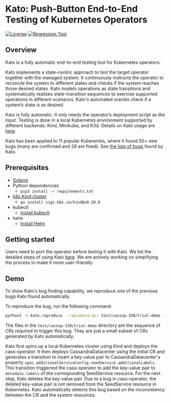 # Kato: Push-Button End-to-End Testing of Kubernetes Operators
[![License](https://img.shields.io/badge/License-Apache_2.0-blue.svg)](https://opensource.org/licenses/Apache-2.0)
[![Regression Test](https://github.com/xlab-uiuc/kato/actions/workflows/unittest.yaml/badge.svg)](https://github.com/xlab-uiuc/kato/actions/workflows/unittest.yaml)


## Overview

Kato is a fully automatic end-to-end testing tool for Kubernetes operators. 

Kato implements a state-centric approach to test the target operator together with the managed system. 
It continuously instructs the operator to reconcile the system to different states and checks if the system reaches those desired states. 
Kato models operations as state transitions and systematically realizes state-transition sequences to exercise supported operations in different scenarios. 
Kato's automated oracles check if a system’s state is as desired. 

Kato is fully automatic. 
It only needs the operator’s deployment script as the input. 
Testing is done in a local Kubernetes environment supported by different backends: Kind, Minikube, and K3d. 
Details on Kato usage are [here](docs/port.md).

Kato has been applied to 11 popular Kuberentes, where it found 50+ new bugs 
(many are confirmed and 28 are fixed).
See [the lists of bugs](bugs.md) found by Kato.

## Prerequisites
- [Golang](https://go.dev/doc/install)
- Python dependencies
    - `pip3 install -r requirements.txt`
- [k8s Kind cluster](https://kind.sigs.k8s.io/)  
    - `go install sigs.k8s.io/kind@v0.20.0`
- kubectl
    - [Install kubectl](https://kubernetes.io/docs/tasks/tools/install-kubectl-linux/)
- helm
    - [Install Helm](https://helm.sh/docs/intro/install/)

## Getting started

Users need to port the operator before testing it with Kato.
We list the detailed steps of using Kato [here](docs/port.md).
We are actively working on simplifying the process to make it more user-friendly.

## Demo
To show Kato's bug finding capability, we reproduce one of the previous bugs Kato found automatically.

To reproduce the bug, run the following command:
```sh
python3 -m kato.reproduce --reproduce-dir test/cassop-330/trial-demo --config data/cass-operator/config.json
```
The files in the `test/cassop-330/trial-demo` directory are the sequence of CRs required to trigger
  this bug.
They are just a small subset of CRs generated by Kato automatically.

Kato first spins up a local Kubernetes cluster using Kind and deploys the cass-operator.
It then deploys CassandraDatacenter using the initial CR and 
  generates a transition to insert a key-value pair to CassandraDatacenter's property
  `spec.additionalServiceConfig.seedService.additionalLabels`.
This transition triggerred the cass-operator to add the key-value pair to `metadata.labels` of 
  the corresponding SeedService resource.
For the next step, Kato deletes the key-value pair. 
Due to a bug in cass-operator, the deleted key-value pair
  is not removed from the SeedService resource in Kubernetes.
Kato automatically detects this bug based on the inconsistency between the CR and the system resources.
